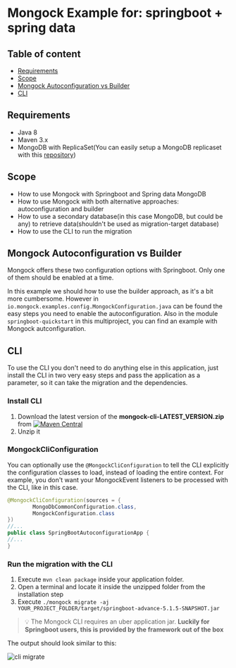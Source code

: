 # Mongock Example for: springboot + spring data

## Table of content
- [Requirements](#requirements)
- [Scope](#scope)
- [Mongock Autoconfiguration vs Builder](#mongock-autoconfiguration-vs-builder)
- [CLI](#cli)


## Requirements
- Java 8
- Maven 3.x
- MongoDB with ReplicaSet(You can easily setup a MongoDB replicaset with this [repository](https://github.com/mongock/mongodb-replset-deployment-docker))

## Scope
- How to use Mongock with Springboot and Spring data MongoDB
- How to use Mongock with both alternative approaches: autoconfiguration and builder
- How to use a secondary database(in this case MongoDB, but could be any) to retrieve data(shouldn't be used as migration-target database)
- How to use the CLI to run the migration

## Mongock Autoconfiguration vs Builder
Mongock offers these two configuration options with Springboot. Only one of them should be enabled at a time.

In this example we should how to use the builder approach, as it's a bit more cumbersome. However in `io.mongock.examples.config.MongockConfiguration.java` can be found the easy steps you need to enable the autoconfiguration.
Also in the module `springboot-quickstart` in this multiproject, you can find an example with Mongock autconfiguration.

## CLI
<!--  Remove this section with just the documentation link: https://docs.mongock.io/cli-->
To use the CLI you don't need to do anything else in this application, just install the CLI in two very easy steps and pass the application as a parameter, so it can take the migration and the dependencies.

### Install CLI
1. Download the latest version of the **mongock-cli-LATEST_VERSION.zip** from [![Maven Central](https://maven-badges.herokuapp.com/maven-central/io.mongock/mongock-cli/badge.png)](https://repo.maven.apache.org/maven2/io/mongock/mongock-cli/)
2. Unzip it

### MongockCliConfiguration
You can optionally use the `@MongockCliConfiguration` to tell the CLI explicitly the configuration classes to load, instead of loading the entire context. For example, you don't want your MongockEvent listeners to be processed with the CLI, like in this case.

```java
@MongockCliConfiguration(sources = {
        MongoDbCommonConfiguration.class,
        MongockConfiguration.class
})
//...
public class SpringBootAutoconfigurationApp {
//...
}
```

### Run the migration with the CLI

1. Execute `mvn clean package` inside your application folder.
2. Open a terminal and locate it inside the unzipped folder from the installation step
3. Execute `./mongock migrate -aj YOUR_PROJECT_FOLDER/target/springboot-advance-5.1.5-SNAPSHOT.jar`

> :bulb: The Mongock CLI requires an uber application jar. **Luckily for Springboot users, this is provided by the framework out of the box**


The output should look similar to this:

![cli migrate](./images/cli-migrate.png)


